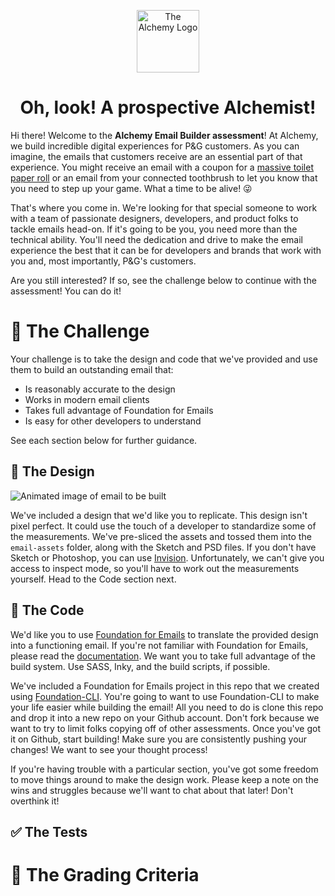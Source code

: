 <p align="center">
  <img alt="The Alchemy Logo" src="https://res.cloudinary.com/alcmy/image/upload/v1590027295/alchemy/alchemy-icon.png" width="100" />
</p>
<h1 align="center">
  Oh, look! A prospective Alchemist!
</h1>

Hi there! Welcome to the **Alchemy Email Builder assessment**! At Alchemy, we build incredible digital experiences for P&G customers. As you can imagine, the emails that customers receive are an essential part of that experience. You might receive an email with a coupon for a [massive toilet paper roll](https://shop.charmin.com/forever-roll-ultra-soft/) or an email from your connected toothbrush to let you know that you need to step up your game. What a time to be alive! :stuck_out_tongue_winking_eye:

That's where you come in. We're looking for that special someone to work with a team of passionate designers, developers, and product folks to tackle emails head-on. If it's going to be you, you need more than the technical ability. You'll need the dedication and drive to make the email experience the best that it can be for developers and brands that work with you and, most importantly, P&G's customers.

Are you still interested? If so, see the challenge below to continue with the assessment! You can do it!

# :muscle: The Challenge

Your challenge is to take the design and code that we've provided and use them to build an outstanding email that:

- Is reasonably accurate to the design
- Works in modern email clients
- Takes full advantage of Foundation for Emails
- Is easy for other developers to understand

See each section below for further guidance.

## :art: The Design

![Animated image of email to be built](https://res.cloudinary.com/alcmy/image/upload/v1590389154/alchemy/email.gif)

We've included a design that we'd like you to replicate. This design isn't pixel perfect. It could use the touch of a developer to standardize some of the measurements. We've pre-sliced the assets and tossed them into the `email-assets` folder, along with the Sketch and PSD files. If you don't have Sketch or Photoshop, you can use [Invision](https://pg.invisionapp.com/share/BWXGOS29YZM). Unfortunately, we can't give you access to inspect mode, so you'll have to work out the measurements yourself. Head to the Code section next.

## :e-mail: The Code

We'd like you to use [Foundation for Emails](https://get.foundation/emails.html) to translate the provided design into a functioning email. If you're not familiar with Foundation for Emails, please read the [documentation](https://get.foundation/emails/docs/). We want you to take full advantage of the build system. Use SASS, Inky, and the build scripts, if possible.

We've included a Foundation for Emails project in this repo that we created using [Foundation-CLI](https://github.com/foundation/foundation-cli). You're going to want to use Foundation-CLI to make your life easier while building the email! All you need to do is clone this repo and drop it into a new repo on your Github account. Don't fork because we want to try to limit folks copying off of other assessments. Once you've got it on Github, start building! Make sure you are consistently pushing your changes! We want to see your thought process!

If you're having trouble with a particular section, you've got some freedom to move things around to make the design work. Please keep a note on the wins and struggles because we'll want to chat about that later! Don't overthink it!

## :white_check_mark: The Tests

# :pencil: The Grading Criteria

